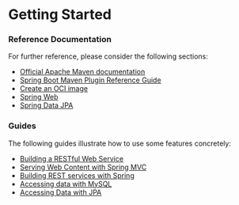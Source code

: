 # Getting Started

### Reference Documentation
For further reference, please consider the following sections:

* [Official Apache Maven documentation](https://maven.apache.org/guides/index.html)
* [Spring Boot Maven Plugin Reference Guide](https://docs.spring.io/spring-boot/docs/3.0.11/maven-plugin/reference/html/)
* [Create an OCI image](https://docs.spring.io/spring-boot/docs/3.0.11/maven-plugin/reference/html/#build-image)
* [Spring Web](https://docs.spring.io/spring-boot/docs/3.0.11/reference/htmlsingle/index.html#web)
* [Spring Data JPA](https://docs.spring.io/spring-boot/docs/3.0.11/reference/htmlsingle/index.html#data.sql.jpa-and-spring-data)

### Guides
The following guides illustrate how to use some features concretely:

* [Building a RESTful Web Service](https://spring.io/guides/gs/rest-service/)
* [Serving Web Content with Spring MVC](https://spring.io/guides/gs/serving-web-content/)
* [Building REST services with Spring](https://spring.io/guides/tutorials/rest/)
* [Accessing data with MySQL](https://spring.io/guides/gs/accessing-data-mysql/)
* [Accessing Data with JPA](https://spring.io/guides/gs/accessing-data-jpa/)


